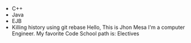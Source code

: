 * C++
* Java
* EJB
* Killing history using git rebase
Hello, This is Jhon Mesa
I'm a computer Engineer. My favorite Code School path is: Electives